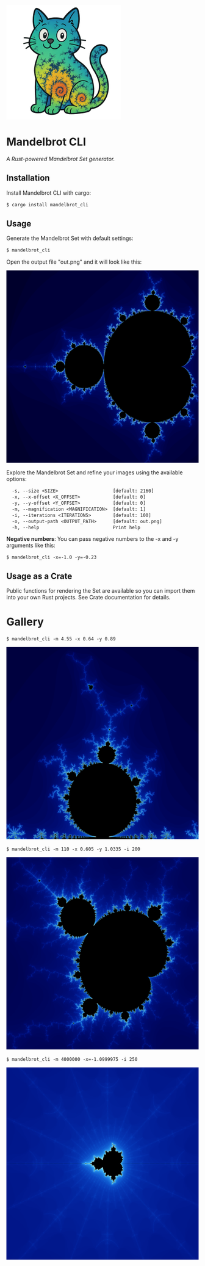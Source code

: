 ![a Mandelbrot cat](mandelbrot_cat.png "Mandelbrot CLI")

# Mandelbrot CLI

_A Rust-powered Mandelbrot Set generator._

## Installation

Install Mandelbrot CLI with cargo:

```bash
$ cargo install mandelbrot_cli
```

## Usage

Generate the Mandelbrot Set with default settings:

```bash
$ mandelbrot_cli
```

Open the output file "out.png" and it will look like this:

![out.png](example_out.png "out.png")

Explore the Mandelbrot Set and refine your images using the available options:

```
  -s, --size <SIZE>                    [default: 2160]
  -x, --x-offset <X_OFFSET>            [default: 0]
  -y, --y-offset <Y_OFFSET>            [default: 0]
  -m, --magnification <MAGNIFICATION>  [default: 1]
  -i, --iterations <ITERATIONS>        [default: 100]
  -o, --output-path <OUTPUT_PATH>      [default: out.png]
  -h, --help                           Print help
```

**Negative numbers**: You can pass negative numbers to the -x and -y arguments like this:

```
$ mandelbrot_cli -x=-1.0 -y=-0.23
```

## Usage as a Crate

Public functions for rendering the Set are available so you can import them into your own Rust projects.  See Crate documentation for details.

# Gallery

```
$ mandelbrot_cli -m 4.55 -x 0.64 -y 0.89 
```

![example1.png](example1.png "example1.png")

```
$ mandelbrot_cli -m 110 -x 0.605 -y 1.0335 -i 200 
```

![example2.png](example2.png "example2.png")

```
$ mandelbrot_cli -m 4000000 -x=-1.0999975 -i 250
```

![example3.png](example3.png "example3.png")